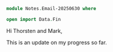 
```agda
module Notes.Email-20250630 where

open import Data.Fin
```

Hi Thorsten and Mark,

This is an update on my progress so far.

